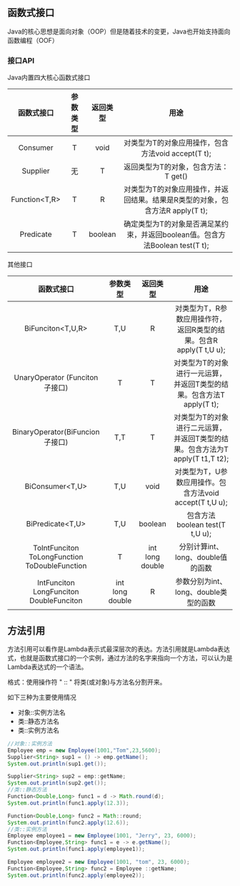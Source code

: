## 函数式接口

Java的核心思想是面向对象（OOP）但是随着技术的变更，Java也开始支持面向函数编程（OOF）

### 接口API

Java内置四大核心函数式接口

|  函数式接口   | 参数类型 | 返回类型 |                             用途                             |
| :-----------: | :------: | :------: | :----------------------------------------------------------: |
|  Consumer<T>  |    T     |   void   |      对类型为T的对象应用操作，包含方法void accept(T t);      |
|  Supplier<T>  |    无    |    T     |             返回类型为T的对象，包含方法：T get()             |
| Function<T,R> |    T     |    R     | 对类型为T的对象应用操作，并返回结果。结果是R类型的对象，包含方法R apply(T t); |
| Predicate<T>  |    T     | boolean  | 确定类型为T的对象是否满足某约束，并返回boolean值。包含方法Boolean test(T t); |

其他接口

|                          函数式接口                          |         参数类型          |         返回类型          |                             用途                             |
| :----------------------------------------------------------: | :-----------------------: | :-----------------------: | :----------------------------------------------------------: |
|                      BiFunciton<T,U,R>                       |            T,U            |             R             | 对类型为T，R参数应用操作符，返回R类型的结果。包含R apply(T t,U u); |
|              UnaryOperator<T> (Funciton子接口)               |             T             |             T             | 对类型为T的对象进行一元运算，并返回T类型的结果。包含方法T apply(T t); |
|              BinaryOperator<T>(BiFuncion子接口)              |            T,T            |             T             | 对类型为T的对象进行二元运算，并返回T类型的结果。包含方法为T apply(T t1,T t2); |
|                       BiConsumer<T,U>                        |            T,U            |           void            |   对类型为T，U参数应用操作。包含方法void accept(T t,U u);    |
|                       BiPredicate<T,U>                       |            T,U            |          boolean          |                包含方法boolean test(T t,U u);                |
| ToIntFunciton<T><br />ToLongFunction<T><br />ToDoubleFunction |             T             | int<br />long<br />double |              分别计算int、long、double值的函数               |
|  IntFunciton<R><br />LongFunciton<R><br />DoubleFunciton<R>  | int<br />long<br />double |             R             |            参数分别为int、long、double类型的函数             |





## 方法引用

方法引用可以看作是Lambda表示式最深层次的表达。方法引用就是Lambda表达式，也就是函数式接口的一个实例，通过方法的名字来指向一个方法，可以认为是Lambda表达式的一个语法。

格式：使用操作符 " :: " 将类(或对象)与方法名分割开来。

如下三种为主要使用情况

- 对象::实例方法名
- 类::静态方法名
- 类::实例方法名



```java
//对象::实例方法
Employee emp = new Employee(1001,"Tom",23,5600);
Supplier<String> sup1 = () -> emp.getName();
System.out.println(sup1.get());

Supplier<String> sup2 = emp::getName;
System.out.println(sup2.get());
//类::静态方法
Function<Double,Long> func1 = d -> Math.round(d);
System.out.println(func1.apply(12.3));

Function<Double,Long> func2 = Math::round;
System.out.println(func2.apply(12.6));
//类::实例方法
Employee employee1 = new Employee(1001, "Jerry", 23, 6000);
Function<Employee,String> func1 = e -> e.getName();
System.out.println(func1.apply(employee1));

Employee employee2 = new Employee(1001, "tom", 23, 6000);
Function<Employee,String> func2 = Employee ::getName;
System.out.println(func2.apply(employee2));
```

